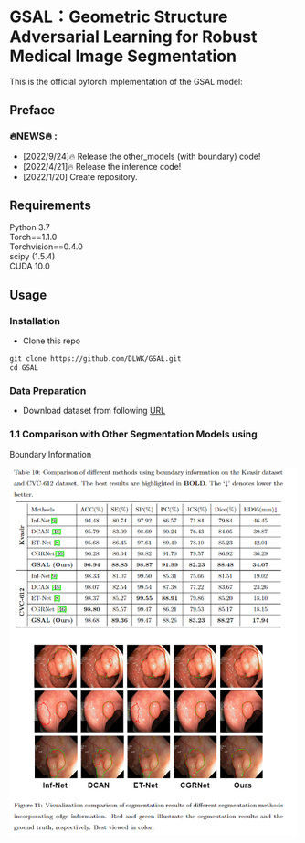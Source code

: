 # GSAL：Geometric Structure Adversarial Learning for Robust Medical Image Segmentation 

This is the official pytorch implementation of the GSAL model:<br />

## Preface





### 🔥NEWS🔥 :
- [2022/9/24]:fire: Release the other_models (with boundary)  code!
- [2022/4/21]:fire: Release the inference code!
- [2022/1/20] Create repository.




## Requirements
Python 3.7<br />
Torch==1.1.0<br />
Torchvision==0.4.0<br />
scipy (1.5.4) <br />
CUDA 10.0<br />

## Usage

###  Installation
* Clone this repo
```
git clone https://github.com/DLWK/GSAL.git
cd GSAL
```
### Data Preparation
 + Download dataset from following [URL](https://drive.google.com/file/d/17Cs2JhKOKwt4usiAYJVJMnXfyZWySn3s/view?usp=sharing)


###  1.1 Comparison with Other Segmentation Models using
Boundary Information
<p align="center">
    <img src="./figs/2.png"/> <br />
    <em> 
    </em>
</p>


